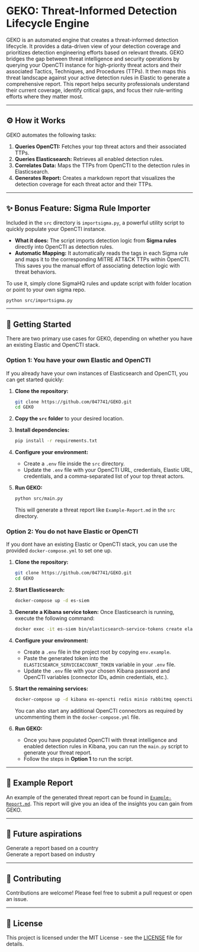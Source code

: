 # GEKO: Threat-Informed Detection Lifecycle Engine

GEKO is an automated engine that creates a threat-informed detection lifecycle. It provides a data-driven view of your detection coverage and prioritizes detection engineering efforts based on relevant threats. GEKO bridges the gap between threat intelligence and security operations by querying your OpenCTI instance for high-priority threat actors and their associated Tactics, Techniques, and Procedures (TTPs). It then maps this threat landscape against your active detection rules in Elastic to generate a comprehensive report. This report helps security professionals understand their current coverage, identify critical gaps, and focus their rule-writing efforts where they matter most.

---

## ⚙️ How it Works

GEKO automates the following tasks:

1.  **Queries OpenCTI:** Fetches your top threat actors and their associated TTPs.
2.  **Queries Elasticsearch:** Retrieves all enabled detection rules.
3.  **Correlates Data:** Maps the TTPs from OpenCTI to the detection rules in Elasticsearch.
4.  **Generates Report:** Creates a markdown report that visualizes the detection coverage for each threat actor and their TTPs.

---
## ✨ Bonus Feature: Sigma Rule Importer

Included in the `src` directory is `importsigma.py`, a powerful utility script to quickly populate your OpenCTI instance.

* **What it does:** The script imports detection logic from **Sigma rules** directly into OpenCTI as detection rules.
* **Automatic Mapping:** It automatically reads the tags in each Sigma rule and maps it to the corresponding MITRE ATT&CK TTPs within OpenCTI. This saves you the manual effort of associating detection logic with threat behaviors.

To use it, simply clone SigmaHQ rules and update script with folder location or point to your own sigma repo.
```bash
python src/importsigma.py
```
---

## 🚀 Getting Started

There are two primary use cases for GEKO, depending on whether you have an existing Elastic and OpenCTI stack.

### Option 1: You have your own Elastic and OpenCTI

If you already have your own instances of Elasticsearch and OpenCTI, you can get started quickly:

1.  **Clone the repository:**
    ```bash
    git clone https://github.com/047741/GEKO.git
    cd GEKO
    ```
2.  **Copy the `src` folder** to your desired location.

3.  **Install dependencies:**
    ```bash
    pip install -r requirements.txt
    ```
4.  **Configure your environment:**
    * Create a `.env` file inside the `src` directory.
    * Update the `.env` file with your OpenCTI URL, credentials, Elastic URL, credentials, and a comma-separated list of your top threat actors.

5.  **Run GEKO:**
    ```bash
    python src/main.py
    ```
    This will generate a threat report like `Example-Report.md` in the `src` directory.

### Option 2: You do not have Elastic or OpenCTI

If you dont have an existing Elastic or OpenCTI stack, you can use the provided `docker-compose.yml` to set one up.

1.  **Clone the repository:**
    ```bash
    git clone https://github.com/047741/GEKO.git
    cd GEKO
    ```
2.  **Start Elasticsearch:**
    ```bash
    docker-compose up -d es-siem
    ```
3.  **Generate a Kibana service token:** Once Elasticsearch is running, execute the following command:
    ```bash
    docker exec -it es-siem bin/elasticsearch-service-tokens create elastic/kibana kibana-token
    ```
4.  **Configure your environment:**
    * Create a `.env` file in the project root by copying `env.example`.
    * Paste the generated token into the `ELASTICSEARCH_SERVICEACCOUNT_TOKEN` variable in your `.env` file.
    * Update the `.env` file with your chosen Kibana password and OpenCTI variables (connector IDs, admin credentials, etc.).

5.  **Start the remaining services:**
    ```bash
    docker-compose up -d kibana es-opencti redis minio rabbitmq opencti-platform worker
    ```
    You can also start any additional OpenCTI connectors as required by uncommenting them in the `docker-compose.yml` file.

6.  **Run GEKO:**
    * Once you have populated OpenCTI with threat intelligence and enabled detection rules in Kibana, you can run the `main.py` script to generate your threat report.
    * Follow the steps in **Option 1** to run the script.

---

## 📄 Example Report

An example of the generated threat report can be found in [`Example-Report.md`](Example-Report.md). This report will give you an idea of the insights you can gain from GEKO.

---
## 🔮 Future aspirations
Generate a report based on a country  
Generate a report based on industry

---
## 🤝 Contributing

Contributions are welcome! Please feel free to submit a pull request or open an issue.

---

## 📜 License

This project is licensed under the MIT License - see the [LICENSE](LICENSE) file for details.